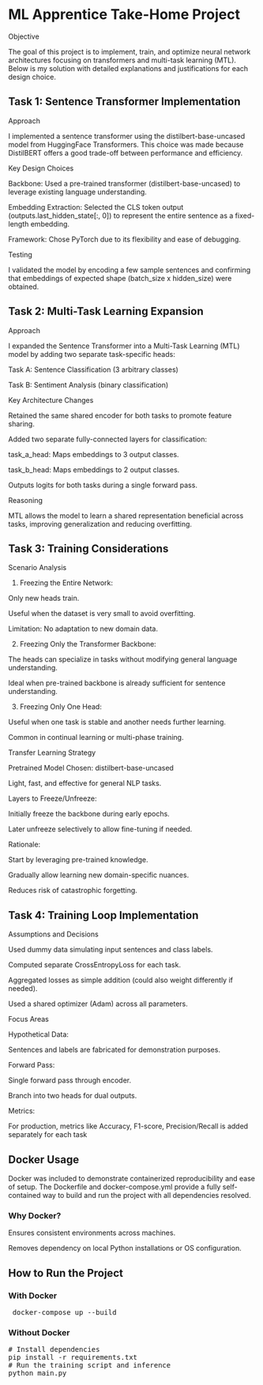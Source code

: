 # ML Apprentice Take-Home Project



Objective

The goal of this project is to implement, train, and optimize neural network architectures focusing on transformers and multi-task learning (MTL). Below is my solution with detailed explanations and justifications for each design choice.

## Task 1: Sentence Transformer Implementation

Approach

I implemented a sentence transformer using the distilbert-base-uncased model from HuggingFace Transformers. This choice was made because DistilBERT offers a good trade-off between performance and efficiency.

Key Design Choices

Backbone: Used a pre-trained transformer (distilbert-base-uncased) to leverage existing language understanding.

Embedding Extraction: Selected the CLS token output (outputs.last_hidden_state[:, 0]) to represent the entire sentence as a fixed-length embedding.

Framework: Chose PyTorch due to its flexibility and ease of debugging.

Testing

I validated the model by encoding a few sample sentences and confirming that embeddings of expected shape (batch_size x hidden_size) were obtained.

## Task 2: Multi-Task Learning Expansion

Approach

I expanded the Sentence Transformer into a Multi-Task Learning (MTL) model by adding two separate task-specific heads:

Task A: Sentence Classification (3 arbitrary classes)

Task B: Sentiment Analysis (binary classification)

Key Architecture Changes

Retained the same shared encoder for both tasks to promote feature sharing.

Added two separate fully-connected layers for classification:

task_a_head: Maps embeddings to 3 output classes.

task_b_head: Maps embeddings to 2 output classes.

Outputs logits for both tasks during a single forward pass.

Reasoning

MTL allows the model to learn a shared representation beneficial across tasks, improving generalization and reducing overfitting.

## Task 3: Training Considerations

Scenario Analysis

1. Freezing the Entire Network:

Only new heads train.

Useful when the dataset is very small to avoid overfitting.

Limitation: No adaptation to new domain data.

2. Freezing Only the Transformer Backbone:

The heads can specialize in tasks without modifying general language understanding.

Ideal when pre-trained backbone is already sufficient for sentence understanding.

3. Freezing Only One Head:

Useful when one task is stable and another needs further learning.

Common in continual learning or multi-phase training.

Transfer Learning Strategy

Pretrained Model Chosen: distilbert-base-uncased

Light, fast, and effective for general NLP tasks.

Layers to Freeze/Unfreeze:

Initially freeze the backbone during early epochs.

Later unfreeze selectively to allow fine-tuning if needed.

Rationale:

Start by leveraging pre-trained knowledge.

Gradually allow learning new domain-specific nuances.

Reduces risk of catastrophic forgetting.

## Task 4: Training Loop Implementation 

Assumptions and Decisions

Used dummy data simulating input sentences and class labels.

Computed separate CrossEntropyLoss for each task.

Aggregated losses as simple addition (could also weight differently if needed).

Used a shared optimizer (Adam) across all parameters.

Focus Areas

Hypothetical Data:

Sentences and labels are fabricated for demonstration purposes.

Forward Pass:

Single forward pass through encoder.

Branch into two heads for dual outputs.

Metrics:

For production, metrics like Accuracy, F1-score, Precision/Recall is added separately for each task

## Docker Usage

Docker was included to demonstrate containerized reproducibility and ease of setup. The Dockerfile and docker-compose.yml provide a fully self-contained way to build and run the project with all dependencies resolved.

### Why Docker?

Ensures consistent environments across machines.

Removes dependency on local Python installations or OS configuration.


## How to Run the Project
### With Docker 
<pre> docker-compose up --build </pre>

### Without Docker
<pre>
# Install dependencies 
pip install -r requirements.txt 
# Run the training script and inference 
python main.py </pre>





